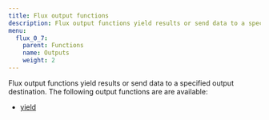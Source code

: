 ```yaml
---
title: Flux output functions
description: Flux output functions yield results or send data to a specified output destination.
menu:
  flux_0_7:
    parent: Functions
    name: Outputs
    weight: 2
---
```


Flux output functions yield results or send data to a specified output destination.
The following output functions are are available:

- [yield](/flux/v0.7/functions/outputs/yield)
